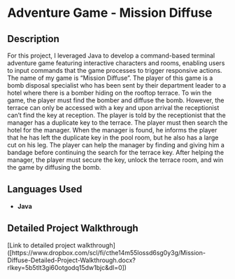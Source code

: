 <h1>Adventure Game - Mission Diffuse</h1>

<h2>Description</h2>
For this project, I leveraged Java to develop a command-based terminal adventure game featuring interactive characters and rooms, enabling users to input commands that the game processes to trigger responsive actions. The name of my game is “Mission Diffuse”. The player of this game is a bomb disposal specialist who has been sent by their department leader to a hotel where there is a bomber hiding on the rooftop terrace. To win the game, the player must find the bomber and diffuse the bomb. However, the terrace can only be accessed with a key and upon arrival the receptionist can’t find the key at reception. The player is told by the receptionist that the manager has a duplicate key to the terrace. The player must then search the hotel for the manager. When the manager is found, he informs the player that he has left the duplicate key in the pool room, but he also has a large cut on his leg. The player can help the manager by finding and giving him a bandage before continuing the search for the terrace key. After helping the manager, the player must secure the key, unlock the terrace room, and win the game by diffusing the bomb.

<br />


<h2>Languages Used</h2>

- <b>Java</b> 

<h2>Detailed Project Walkthrough</h2>
[Link to detailed project walkthrough]([https://www.dropbox.com/scl/fi/cthe14m55lossd6sg0y3g/Mission-Diffuse-Detailed-Project-Walkthrough.docx?rlkey=5b5tlt3gi60otgodq15dw1bjc&dl=0])
<!--
 ```diff
- text in red
+ text in green
! text in orange
# text in gray
@@ text in purple (and bold)@@
```
--!>
